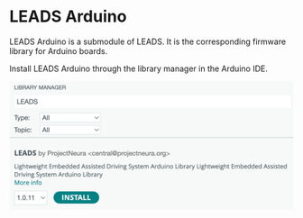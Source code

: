 # LEADS Arduino

LEADS Arduino is a submodule of LEADS. It is the corresponding firmware library for Arduino boards.

Install LEADS Arduino through the library manager in the Arduino IDE.

![leads-arduino.png](../_static/leads-arduino.png)
